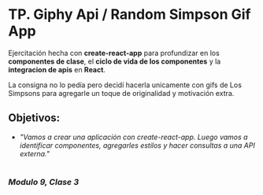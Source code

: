 # TP. Giphy Api / Random Simpson Gif App

Ejercitación hecha con **create-react-app** para profundizar en los **componentes de clase**, el **ciclo de vida de los componentes** y la **integracion de apis** en **React**.

La consigna no lo pedía pero decidí hacerla unicamente con gifs de Los Simpsons para agregarle un toque de originalidad y motivación extra.

## Objetivos:

- _"Vamos a crear una aplicación con create-react-app. Luego vamos a identificar
componentes, agregarles estilos y hacer consultas a una API externa."_


#
### _**Modulo 9, Clase 3**_
##


